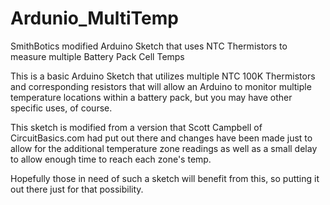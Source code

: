 # Ardunio_MultiTemp
SmithBotics modified Arduino Sketch that uses NTC Thermistors to measure multiple Battery Pack Cell Temps

This is a basic Arduino Sketch that utilizes multiple NTC 100K Thermistors and corresponding resistors that will allow an Arduino to monitor multiple temperature locations within a battery pack, but you may have other specific uses, of course. 

This sketch is modified from a version that Scott Campbell of CircuitBasics.com had put out there and changes have been made just to allow for the additional temperature zone readings as well as a small delay to allow enough time to reach each zone's temp. 

Hopefully those in need of such a sketch will benefit from this, so putting it out there just for that possibility. 

